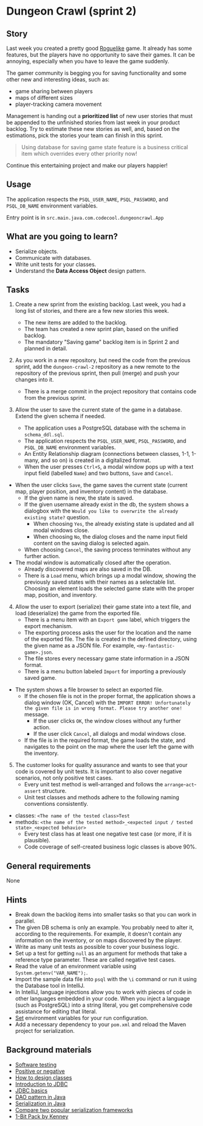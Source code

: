 # Dungeon Crawl (sprint 2)

## Story

Last week you created a pretty good [Roguelike](https://en.wikipedia.org/wiki/Roguelike) game.
It already has some features, but the players have no opportunity to save their games.
It can be annoying, especially when you have to leave the game suddenly.

The gamer community is begging you for saving functionality and some other new and interesting ideas, such as:

- game sharing between players
- maps of different sizes
- player-tracking camera movement

Management is handing out a **prioritized list** of new user stories that must be
appended to the unfinished stories from last week in your product backlog.
Try to estimate these new stories as well, and, based on the estimations,
pick the stories your team can finish in this sprint.

> Using database for saving game state feature is a business critical item which overrides every other priority now!

Continue this entertaining project and make our players happier!

## Usage

The application respects the `PSQL_USER_NAME`, `PSQL_PASSWORD`, and `PSQL_DB_NAME` environment variables.

Entry point is in `src.main.java.com.codecool.dungeoncrawl.App`


## What are you going to learn?

- Serialize objects.
- Communicate with databases.
- Write unit tests for your classes.
- Understand the **Data Access Object** design pattern.

## Tasks

1. Create a new sprint from the existing backlog. Last week, you had a long list of stories, and there are a few new stories this week.
    - The new items are added to the backlog.
    - The team has created a new sprint plan, based on the unified backlog.
    - The mandatory "Saving game" backlog item is in Sprint 2 and planned in detail.

2. As you work in a new repository, but need the code from the previous sprint, add the `dungeon-crawl-2` repository as a new remote to the repository of the previous sprint, then pull (merge) and push your changes into it.
    - There is a merge commit in the project repository that contains code from the previous sprint.

3. Allow the user to save the current state of the game in a database. Extend the given schema if needed.
    - The application uses a PostgreSQL database with the schema in `schema_ddl.sql`.
    - The application respects the `PSQL_USER_NAME`, `PSQL_PASSWORD`, and `PSQL_DB_NAME` environment variables.
    - An Entity Relationship diagram (connections between classes, 1-1, 1-many, and so on) is created in a digitalized format.
    - When the user presses `Ctrl+S`, a modal window pops up with a text input field (labelled `Name`) and two buttons, `Save` and `Cancel`.
- When the user clicks `Save`, the game saves the current state (current map, player position, and inventory content) in the database.
  - If the given name is new, the state is saved.
  - If the given username already exist in the db, the system shows a dialogbox with the `Would you like to overwrite the already existing state?` question.
    - When choosing `Yes`, the already existing state is updated and all modal windows close.
    - When choosing `No`, the dialog closes and the name input field content on the saving dialog is selected again.
  - When choosing `Cancel`, the saving process terminates without any further action.
- The modal window is automatically closed after the operation.
    - Already discovered maps are also saved in the DB.
    - There is a `Load` menu, which brings up a modal window, showing the previously saved states with their names as a selectable list. Choosing an element loads the selected game state with the proper map, position, and inventory.

4. Allow the user to export (serialize) their game state into a text file, and load (deserialize) the game from the exported file.
    - There is a menu item with an `Export game` label, which triggers the export mechanism.
    - The exporting process asks the user for the location and the name of the exported file. The file is created in the defined directory, using the given name as a JSON file. For example, `<my-fantastic-game>.json`.
    - The file stores every necessary game state information in a JSON format.
    - There is a menu button labeled `Import` for importing a previously saved game.
- The system shows a file browser to select an exported file.
  - If the chosen file is not in the proper format, the application shows a dialog window (OK, Cancel) with the `IMPORT ERROR! Unfortunately the given file is in wrong format. Please try another one!` message.
    - If the user clicks `OK`, the window closes without any further action.
    - If the user click `Cancel`, all dialogs and modal windows close.
  - If the file is in the required format, the game loads the state, and navigates to the point on the map where the user left the game with the inventory.

5. The customer looks for quality assurance and wants to see that your code is covered by unit tests. It is important to also cover negative scenarios, not only positive test cases.
    - Every unit test method is well-arranged and follows the `arrange`-`act`-`assert` structure.
    - Unit test classes and methods adhere to the following naming conventions consistently.
- classes: `<The name of the tested class>Test`
- methods: `<the name of the tested method>_<expected input / tested state>_<expected behavior>`
    - Every test class has at least one negative test case (or more, if it is plausible).
    - Code coverage of self-created business logic classes is above 90%.

## General requirements

None

## Hints

- Break down the backlog items into smaller tasks so that you can work in parallel.
- The given DB schema is only an example. You probably need to alter it,
  according to the requirements. For example, it doesn't contain any information
  on the inventory, or on maps discovered by the player.
- Write as many unit tests as possible to cover your business logic.
- Set up a test for getting `null` as an argument for methods that take a reference type parameter. These are called negative test cases.
- Read the value of an environment variable using `System.getenv("VAR_NAME");`.
- Import the sample data file into `psql` with the `\i` command or run it using the Database tool in IntelliJ.
- In IntelliJ, language injections allow you to work with pieces of code in other
  languages embedded in your code. When you inject a language (such as PostgreSQL)
  into a string literal, you get comprehensive code assistance for editing that literal.
- [Set](https://www.jetbrains.com/help/objc/add-environment-variables-and-program-arguments.html) environment variables for your run configuration.
- Add a necessary dependency to your `pom.xml` and reload the Maven project for serialization.


## Background materials

- <i class="far fa-exclamation"></i> [Software testing](project/curriculum/materials/pages/general/software-testing.md)
- <i class="far fa-book-open"></i> [Positive or negative](https://stackoverflow.com/questions/8162423)
- <i class="far fa-exclamation"></i> [How to design classes](project/curriculum/materials/pages/java/how-to-design-classes.md)
- <i class="far fa-exclamation"></i> [Introduction to JDBC](project/curriculum/materials/competencies/java-intermediate/java-db-access.md.html)
- <i class="far fa-exclamation"></i> [JDBC basics](https://docs.oracle.com/javase/tutorial/jdbc/basics/index.html)
- <i class="far fa-exclamation"></i> [DAO pattern in Java](https://www.baeldung.com/java-dao-pattern)
- <i class="far fa-exclamation"></i> [Serialization in Java](project/curriculum/materials/pages/java/serialization-in-java.md)
- <i class="far fa-exclamation"></i> [Compare two popular serialization frameworks](https://www.baeldung.com/jackson-vs-gson)
- [1-Bit Pack by Kenney](https://kenney.nl/assets/bit-pack)
